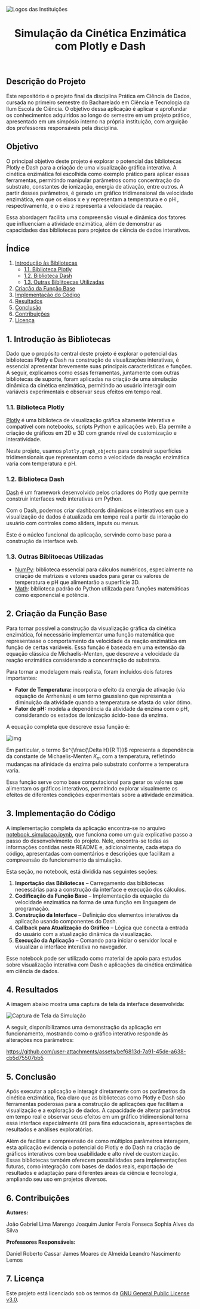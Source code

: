 ![Logos das Instituições](images/logos_instituicoes_colorido.png)

<h1 align="center">Simulação da Cinética Enzimática com Plotly e Dash</h1>
<br>

## Descrição do Projeto

Este repositório é o projeto final da disciplina Prática em Ciência de Dados, cursada no primeiro semestre do Bacharelado em Ciência e Tecnologia da Ilum Escola de Ciência. O objetivo dessa aplicação é aplicar e aprofundar os conhecimentos adquiridos ao longo do semestre em um projeto prático, apresentado em um simpósio interno na própria instituição, com arguição dos professores responsáveis pela disciplina.

## Objetivo

O principal objetivo deste projeto é explorar o potencial das bibliotecas Plotly e Dash para a criação de uma visualização gráfica interativa. A cinética enzimática foi escolhida como exemplo prático para aplicar essas ferramentas, permitindo manipular parâmetros como concentração do substrato, constantes de ionização, energia de ativação, entre outros. A partir desses parâmetros, é gerado um  gráfico tridimensional da velocidade enzimática, em que os eixos x e y representam a temperatura e o pH , respectivamente, e o eixo z representa a velocidade da reação.

Essa abordagem facilita uma compreensão visual e dinâmica dos fatores que influenciam a atividade enzimática, além de demonstrar as capacidades das bibliotecas para projetos de ciência de dados interativos.

## Índice

1. [Introdução às Bibliotecas](#1-introdução-às-bibliotecas)
   - [1.1. Biblioteca Plotly](#11-biblioteca-plotly)
   - [1.2. Biblioteca Dash](#12-biblioteca-dash)
   - [1.3. Outras Biblitoecas Utilizadas](#13-outras-biblitoecas-utilizadas)
2. [Criação da Função Base](#2-criação-da-função-base)
3. [Implementação do Código](#3-implementação-do-código)
4. [Resultados](#4-resultados)
5. [Conclusão](#5-conclusão)
6. [Contribuições](#6-contribuições)
7. [Licença](#7-licença)

## 1. Introdução às Bibliotecas

Dado que o propósito central deste projeto é explorar o potencial das bibliotecas Plotly e Dash na construção de visualizações interativas, é essencial apresentar brevemente suas principais características e funções. A seguir, explicamos como essas ferramentas, juntamente com outras bibliotecas de suporte, foram aplicadas na criação de uma simulação dinâmica da cinética enzimática, permitindo ao usuário interagir com variáveis experimentais e observar seus efeitos em tempo real.

### 1.1. Biblioteca Plotly

[Plotly](https://plotly.com/python/) é uma biblioteca de visualização gráfica altamente interativa e compatível com notebooks, scripts Python e aplicações web. Ela permite a criação de gráficos em 2D e 3D com grande nível de customização e interatividade.

Neste projeto, usamos `plotly.graph_objects` para construir superfícies tridimensionais que representam como a velocidade da reação enzimática varia com temperatura e pH.

### 1.2. Biblioteca Dash

[Dash](https://dash.plotly.com/) é um framework desenvolvido pelos criadores do Plotly que permite construir interfaces web interativas em Python.

Com o Dash, podemos criar dashboards dinâmicos e interativos em que a visualização de dados é atualizada em tempo real a partir da interação do usuário com controles como sliders, inputs ou menus.

Este é o núcleo funcional da aplicação, servindo como base para a construção da interface web.

### 1.3. Outras Biblitoecas Utilizadas

* [NumPy](https://numpy.org/): biblioteca essencial para cálculos numéricos, especialmente na criação de matrizes e vetores usados para gerar os valores de temperatura e pH que alimentarão a superfície 3D.
* [Math](https://docs.python.org/pt-br/3/library/math.html): biblioteca padrão do Python utilizada para funções matemáticas como exponencial e potência.

## 2. Criação da Função Base

Para tornar possível a construção da visualização gráfica da cinética enzimática, foi necessário implementar uma função matemática que representasse o comportamento da velocidade da reação enzimática em função de certas variáveis. Essa função é baseada em uma extensão da equação clássica de Michaelis-Menten, que descreve a velocidade da reação enzimática considerando a concentração do substrato.

Para tornar a modelagem mais realista, foram incluídos dois fatores importantes:

* **Fator de Temperatura:** incorpora o efeito da energia de ativação (via equação de Arrhenius) e um termo gaussiano que representa a diminuição da atividade quando a temperatura se afasta do valor ótimo.
* **Fator de pH:** modela a dependência da atividade da enzima com o pH, considerando os estados de ionização ácido-base da enzima.

A equação completa que descreve essa função é:

![img](images/equacao_cinetica_pH_temperatura_varia.png)

Em particular, o termo $e^{\frac{\Delta H}{R T}}$ representa a dependência da constante de Michaelis-Menten $K_m$ com a temperatura, refletindo mudanças na afinidade da enzima pelo substrato conforme a temperatura varia.

Essa função serve como base computacional para gerar os valores que alimentam os gráficos interativos, permitindo explorar visualmente os efeitos de diferentes condições experimentais sobre a atividade enzimática.

## 3. Implementação do Código

A implementação completa da aplicação encontra-se no arquivo [notebook_simulacao.ipynb](notebook_simulacao.ipynb), que funciona como um guia explicativo passo a passo do desenvolvimento do projeto. Nele, encontra-se todas as informações contidas neste README e, adicionalmente, cada etapa do código, apresentadas com comentários e descrições que facilitam a compreensão do funcionamento da simulação.

Esta seção, no notebook, está dividida nas seguintes seções:

1. **Importação das Bibliotecas** – Carregamento das bibliotecas necessárias para a construção da interface e execução dos cálculos.
2. **Codificação da Função Base** – Implementação da equação da velocidade enzimática na forma de uma função em linguagem de programação.
3. **Construção da Interface** – Definição dos elementos interativos da aplicação usando componentes do Dash.
4. **Callback para Atualização do Gráfico** – Lógica que conecta a entrada do usuário com a atualização dinâmica da visualização.
5. **Execução da Aplicação** – Comando para iniciar o servidor local e visualizar a interface interativa no navegador.

Esse notebook pode ser utilizado como material de apoio para estudos sobre visualização interativa com Dash e aplicações da cinética enzimática em ciência de dados.

## 4. Resultados

A imagem abaixo mostra uma captura de tela da interface desenvolvida:

![Captura de Tela da Simulação](images/imagem_simulacao.png)

A seguir, disponibilizamos uma demonstração da aplicação em funcionamento, mostrando como o gráfico interativo responde às alterações nos parâmetros:

https://github.com/user-attachments/assets/bef6813d-7a91-45de-a638-cb5d75507bb5

## 5. Conclusão

Após executar a aplicação e interagir diretamente com os parâmetros da cinética enzimática, fica claro que as bibliotecas como Plotly e Dash são ferramentas poderosas para a construção de aplicações que facilitam a visualização e a exploração de dados. A capacidade de alterar parâmetros em tempo real e observar seus efeitos em um gráfico tridimensional torna essa interface especialmente útil para fins educacionais, apresentações de resultados e análises exploratórias.

Além de facilitar a compreensão de como múltiplos parâmetros interagem, esta aplicação evidencia o potencial do Plotly e do Dash na criação de gráficos interativos com boa usabilidade e alto nível de customização. Essas bibliotecas também oferecem possibilidades para implementações futuras, como integração com bases de dados reais, exportação de resultados e adaptação para diferentes áreas da ciência e tecnologia, ampliando seu uso em projetos diversos.

## 6. Contribuições

**Autores:**

João Gabriel Lima Marengo
Joaquim Junior Ferola Fonseca
Sophia Alves da Silva

**Professores Responsáveis:**

Daniel Roberto Cassar
James Moares de Almeida
Leandro Nascimento Lemos

## 7. Licença

Este projeto está licenciado sob os termos da [GNU General Public License v3.0](LICENSE).
